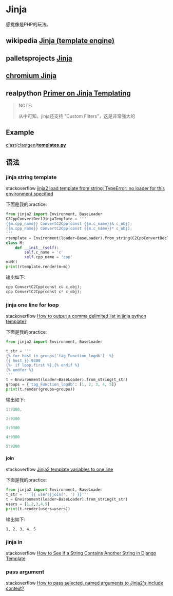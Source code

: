 # Jinja 

感觉像是PHP的玩法。

## wikipedia [Jinja (template engine)](https://en.wikipedia.org/wiki/Jinja_(template_engine))



## palletsprojects [Jinja](https://jinja.palletsprojects.com/en/3.0.x/) 



## [chromium Jinja](https://www.chromium.org/developers/jinja)



## realpython [Primer on Jinja Templating](https://realpython.com/primer-on-jinja-templating/)

> NOTE: 
>
> 从中可知，jinja还支持 "Custom Filters"，这是非常强大的



## Example

[clast](https://github.com/AndrewWalker/clast)/[clastgen](https://github.com/AndrewWalker/clast/tree/master/clastgen)/**[templates.py](https://github.com/AndrewWalker/clast/blob/master/clastgen/templates.py)** 

## 语法

### jinja string template

stackoverflow [jinja2 load template from string: TypeError: no loader for this environment specified](https://stackoverflow.com/questions/39288706/jinja2-load-template-from-string-typeerror-no-loader-for-this-environment-spec)

下面是我的practice:

```Python
from jinja2 import Environment, BaseLoader
C2CppConvertDeclJinjaTemplate = '''
{{m.cpp_name}} ConvertC2Cpp(const {{m.c_name}}& c_obj);
{{m.cpp_name}} ConvertC2Cpp(const {{m.c_name}}* c_obj);
'''
rtemplate = Environment(loader=BaseLoader).from_string(C2CppConvertDeclJinjaTemplate)
class M:
    def __init__(self):
        self.c_name = 'c'
        self.cpp_name = 'cpp'
m=M()
print(rtemplate.render(m=m))
```

输出如下:

```Python
cpp ConvertC2Cpp(const c& c_obj);
cpp ConvertC2Cpp(const c* c_obj);
```



### jinja one line for loop

stackoverflow [How to output a comma delimited list in jinja python template?](https://stackoverflow.com/questions/11974318/how-to-output-a-comma-delimited-list-in-jinja-python-template)

下面是我的practice:

```python
from jinja2 import Environment, BaseLoader

t_str = '''
{% for host in groups['tag_Function_logdb']  %}
{{ host }}:9300
{%- if loop.first %},{% endif %}
{% endfor %}
'''
t = Environment(loader=BaseLoader).from_string(t_str)
groups = {'tag_Function_logdb': [1, 2, 3, 4, 5]}
print(t.render(groups=groups))
```

输出如下:

```C++
1:9300,

2:9300

3:9300

4:9300

5:9300
```



#### join

stackoverflow [Jinja2 template variables to one line](https://stackoverflow.com/questions/38076968/jinja2-template-variables-to-one-line)

下面是我的practice:

```Python
from jinja2 import Environment, BaseLoader
t_str = '''{{ users|join(', ') }}'''
t = Environment(loader=BaseLoader).from_string(t_str)
users = [1,2,3,4,5]
print(t.render(users=users))
```

输出如下:

```
1, 2, 3, 4, 5
```



### jinja in

stackoverflow [How to See if a String Contains Another String in Django Template](https://stackoverflow.com/questions/19627911/how-to-see-if-a-string-contains-another-string-in-django-template)



### pass argument

stackoverflow [How to pass selected, named arguments to Jinja2's include context?](https://stackoverflow.com/questions/9404990/how-to-pass-selected-named-arguments-to-jinja2s-include-context)